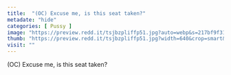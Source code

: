```yaml
---
title:  "(OC) Excuse me, is this seat taken?"
metadate: "hide"
categories: [ Pussy ]
image: "https://preview.redd.it/tsjbzpliffp51.jpg?auto=webp&s=217bf9f31aab14ff15594b908cb6aa777a18a935"
thumb: "https://preview.redd.it/tsjbzpliffp51.jpg?width=640&crop=smart&auto=webp&s=97cc0109531e1cd3e6d42e62a0349c28b4101842"
visit: ""
---
```

(OC) Excuse me, is this seat taken?
